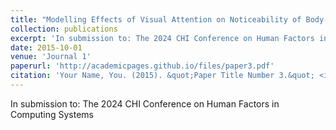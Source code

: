 ```yaml
---
title: "Modelling Effects of Visual Attention on Noticeability of Body-Avatar Offsets in Virtual Reality"
collection: publications
excerpt: 'In submission to: The 2024 CHI Conference on Human Factors in Computing Systems'
date: 2015-10-01
venue: 'Journal 1'
paperurl: 'http://academicpages.github.io/files/paper3.pdf'
citation: 'Your Name, You. (2015). &quot;Paper Title Number 3.&quot; <i>Journal 1</i>. 1(3).'
---
```

In submission to: The 2024 CHI Conference on Human Factors in Computing Systems
